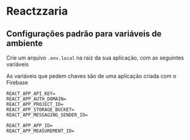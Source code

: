 # Reactzzaria

## Configurações padrão para variáveis de ambiente

Crie um arquivo `.env.local` na raiz da sua aplicação, com as seguintes variáveis

As variáveis que pedem chaves são de uma aplicação criada com o Firebase

```
REACT_APP_API_KEY=
REACT_APP_AUTH_DOMAIN=
REACT_APP_PROJECT_ID=
REACT_APP_STORAGE_BUCKET=
REACT_APP_MESSAGING_SENDER_ID=

REACT_APP_APP_ID=
REACT_APP_MEASUREMENT_ID=
```
